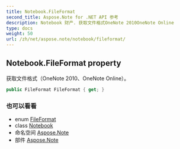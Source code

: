 ```yaml
---
title: Notebook.FileFormat
second_title: Aspose.Note for .NET API 参考
description: Notebook 财产. 获取文件格式OneNote 2010OneNote Online
type: docs
weight: 50
url: /zh/net/aspose.note/notebook/fileformat/
---
```

## Notebook.FileFormat property

获取文件格式（OneNote 2010、OneNote Online）。

```csharp
public FileFormat FileFormat { get; }
```

### 也可以看看

* enum [FileFormat](../../fileformat/)
* class [Notebook](../)
* 命名空间 [Aspose.Note](../../notebook/)
* 部件 [Aspose.Note](../../../)



